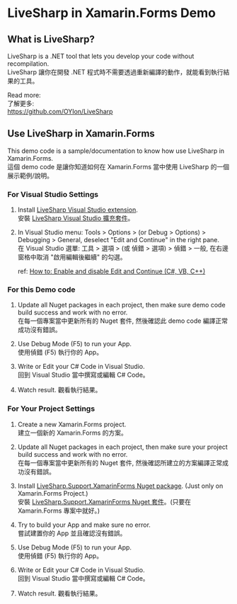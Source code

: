 # LiveSharp in Xamarin.Forms Demo

## What is LiveSharp?

LiveSharp is a .NET tool that lets you develop your code without recompilation.  
LiveSharp 讓你在開發 .NET 程式時不需要透過重新編譯的動作，就能看到執行結果的工具。

Read more:  
了解更多:  
https://github.com/OYIon/LiveSharp

## Use LiveSharp in Xamarin.Forms

This demo code is a sample/documentation to know how use LiveSharp in Xamarin.Forms.  
這個 demo code 是讓你知道如何在 Xamarin.Forms 當中使用 LiveSharp 的一個展示範例/說明。

### For Visual Studio Settings

1. Install [LiveSharp Visual Studio extension](https://marketplace.visualstudio.com/items?itemName=ionoy.LiveSharp).  
安裝 [LiveSharp Visual Studio 擴充套件](https://marketplace.visualstudio.com/items?itemName=ionoy.LiveSharp)。  

2. In Visual Studio menu: Tools > Options > (or Debug > Options) > Debugging > General, deselect "Edit and Continue" in the right pane.  
   在 Visual Studio 選單: 工具 > 選項 > (或 偵錯 > 選項) > 偵錯 > 一般, 在右邊窗格中取消 "啟用編輯後繼續" 的勾選。  
   
   ref: [How to: Enable and disable Edit and Continue (C#, VB, C++)](https://docs.microsoft.com/en-us/visualstudio/debugger/how-to-enable-and-disable-edit-and-continue?view=vs-2017)


### For this Demo code

1. Update all Nuget packages in each project, then make sure demo code build success and work with no error.  
   在每一個專案當中更新所有的 Nuget 套件, 然後確認此 demo code 編譯正常成功沒有錯誤。
   
2. Use Debug Mode (F5) to run your App.  
   使用偵錯 (F5) 執行你的 App。
   
3. Write or Edit your C# Code in Visual Studio.  
   回到 Visual Studio 當中撰寫或編輯 C# Code。
   
4. Watch result.
   觀看執行結果。


### For Your Project Settings

1. Create a new Xamarin.Forms project.  
   建立一個新的 Xamarin.Forms 的方案。  
   
2. Update all Nuget packages in each project, then make sure your project build success and work with no error.  
   在每一個專案當中更新所有的 Nuget 套件, 然後確認所建立的方案編譯正常成功沒有錯誤。  
   
3. Install [LiveSharp.Support.XamarinForms Nuget package](https://www.nuget.org/packages/LiveSharp.Support.XamarinForms/). (Just only on Xamarin.Forms Project.)  
   安裝 [LiveSharp.Support.XamarinForms Nuget 套件](https://www.nuget.org/packages/LiveSharp.Support.XamarinForms/)。(只要在 Xamarin.Forms 專案中就好。)  
   
4. Try to build your App and make sure no error.  
   嘗試建置你的 App 並且確認沒有錯誤。
   
5. Use Debug Mode (F5) to run your App.  
   使用偵錯 (F5) 執行你的 App。  
   
6. Write or Edit your C# Code in Visual Studio.  
   回到 Visual Studio 當中撰寫或編輯 C# Code。

7. Watch result.
   觀看執行結果。
